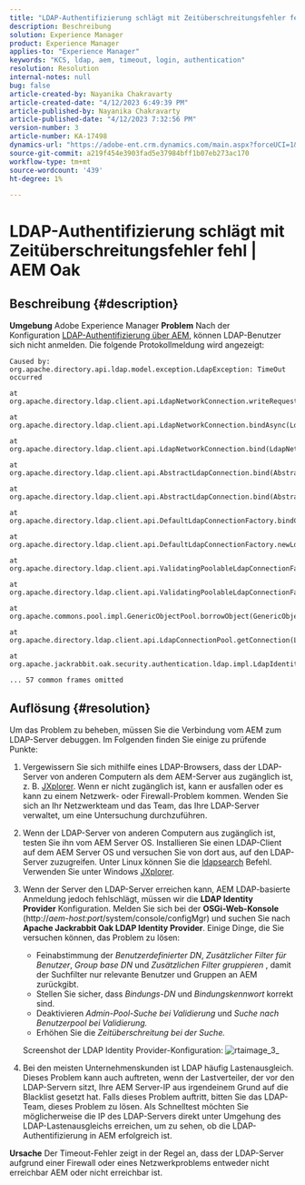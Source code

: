 ```yaml
---
title: "LDAP-Authentifizierung schlägt mit Zeitüberschreitungsfehler fehl | AEM Oak"
description: Beschreibung
solution: Experience Manager
product: Experience Manager
applies-to: "Experience Manager"
keywords: "KCS, ldap, aem, timeout, login, authentication"
resolution: Resolution
internal-notes: null
bug: false
article-created-by: Nayanika Chakravarty
article-created-date: "4/12/2023 6:49:39 PM"
article-published-by: Nayanika Chakravarty
article-published-date: "4/12/2023 7:32:56 PM"
version-number: 3
article-number: KA-17498
dynamics-url: "https://adobe-ent.crm.dynamics.com/main.aspx?forceUCI=1&pagetype=entityrecord&etn=knowledgearticle&id=5d4aeebf-62d9-ed11-a7c7-6045bd006b4b"
source-git-commit: a219f454e3903fad5e37984bff1b07eb273ac170
workflow-type: tm+mt
source-wordcount: '439'
ht-degree: 1%

---
```


# LDAP-Authentifizierung schlägt mit Zeitüberschreitungsfehler fehl | AEM Oak

## Beschreibung {#description}

<b>Umgebung</b>
Adobe Experience Manager
<b>Problem</b>
Nach der Konfiguration [LDAP-Authentifizierung über AEM](https://experienceleague.adobe.com/docs/experience-manager-65/administering/security/ldap-config.html?lang=en), können LDAP-Benutzer sich nicht anmelden. Die folgende Protokollmeldung wird angezeigt:


```
Caused by: org.apache.directory.api.ldap.model.exception.LdapException: TimeOut occurred

at org.apache.directory.ldap.client.api.LdapNetworkConnection.writeRequest(LdapNetworkConnection.java:4106)

at org.apache.directory.ldap.client.api.LdapNetworkConnection.bindAsync(LdapNetworkConnection.java:1290)

at org.apache.directory.ldap.client.api.LdapNetworkConnection.bind(LdapNetworkConnection.java:1188)

at org.apache.directory.ldap.client.api.AbstractLdapConnection.bind(AbstractLdapConnection.java:127)

at org.apache.directory.ldap.client.api.AbstractLdapConnection.bind(AbstractLdapConnection.java:112)

at org.apache.directory.ldap.client.api.DefaultLdapConnectionFactory.bindConnection(DefaultLdapConnectionFactory.java:64)

at org.apache.directory.ldap.client.api.DefaultLdapConnectionFactory.newLdapConnection(DefaultLdapConnectionFactory.java:107)

at org.apache.directory.ldap.client.api.ValidatingPoolableLdapConnectionFactory.makeObject(ValidatingPoolableLdapConnectionFactory.java:133)

at org.apache.directory.ldap.client.api.ValidatingPoolableLdapConnectionFactory.makeObject(ValidatingPoolableLdapConnectionFactory.java:59)

at org.apache.commons.pool.impl.GenericObjectPool.borrowObject(GenericObjectPool.java:1188)

at org.apache.directory.ldap.client.api.LdapConnectionPool.getConnection(LdapConnectionPool.java:123)

at org.apache.jackrabbit.oak.security.authentication.ldap.impl.LdapIdentityProvider.connect(LdapIdentityProvider.java:771)

... 57 common frames omitted
```



## Auflösung {#resolution}


Um das Problem zu beheben, müssen Sie die Verbindung vom AEM zum LDAP-Server debuggen. Im Folgenden finden Sie einige zu prüfende Punkte:

1. Vergewissern Sie sich mithilfe eines LDAP-Browsers, dass der LDAP-Server von anderen Computern als dem AEM-Server aus zugänglich ist, z. B. [JXplorer](http://jxplorer.org/). Wenn er nicht zugänglich ist, kann er ausfallen oder es kann zu einem Netzwerk- oder Firewall-Problem kommen. Wenden Sie sich an Ihr Netzwerkteam und das Team, das Ihre LDAP-Server verwaltet, um eine Untersuchung durchzuführen.
2. Wenn der LDAP-Server von anderen Computern aus zugänglich ist, testen Sie ihn vom AEM Server OS. Installieren Sie einen LDAP-Client auf dem AEM Server OS und versuchen Sie von dort aus, auf den LDAP-Server zuzugreifen. Unter Linux können Sie die [ldapsearch](https://access.redhat.com/documentation/en-us/red_hat_directory_server/11/html/administration_guide/examples-of-common-ldapsearches) Befehl. Verwenden Sie unter Windows [JXplorer](http://jxplorer.org/).
3. Wenn der Server den LDAP-Server erreichen kann, AEM LDAP-basierte Anmeldung jedoch fehlschlägt, müssen wir die <b>LDAP Identity Provider</b> Konfiguration. Melden Sie sich bei der <b>OSGi-Web-Konsole</b> (http://*aem-host:port*/system/console/configMgr) und suchen Sie nach <b>Apache Jackrabbit Oak LDAP Identity Provider</b>. Einige Dinge, die Sie versuchen können, das Problem zu lösen:

   - Feinabstimmung der *Benutzerdefinierter DN*, *Zusätzlicher Filter für Benutzer*, *Group base DN* und *Zusätzlichen Filter gruppieren* , damit der Suchfilter nur relevante Benutzer und Gruppen an AEM zurückgibt.
   - Stellen Sie sicher, dass *Bindungs-DN* und *Bindungskennwort* korrekt sind.
   - Deaktivieren *Admin-Pool-Suche bei Validierung* und *Suche nach Benutzerpool bei Validierung.*
   - Erhöhen Sie die *Zeitüberschreitung bei der Suche.*

   Screenshot der LDAP Identity Provider-Konfiguration:
   ![rtaimage_3_](https://helpx.adobe.com/content/dam/help/en/experience-manager/kb/LDAP-error/jcr%3acontent/main-pars/image/rtaimage_3_.png "rtaimage_3_")


4. Bei den meisten Unternehmenskunden ist LDAP häufig Lastenausgleich. Dieses Problem kann auch auftreten, wenn der Lastverteiler, der vor den LDAP-Servern sitzt, Ihre AEM Server-IP aus irgendeinem Grund auf die Blacklist gesetzt hat. Falls dieses Problem auftritt, bitten Sie das LDAP-Team, dieses Problem zu lösen. Als Schnelltest möchten Sie möglicherweise die IP des LDAP-Servers direkt unter Umgehung des LDAP-Lastenausgleichs erreichen, um zu sehen, ob die LDAP-Authentifizierung in AEM erfolgreich ist.

<b>Ursache</b>
Der Timeout-Fehler zeigt in der Regel an, dass der LDAP-Server aufgrund einer Firewall oder eines Netzwerkproblems entweder nicht erreichbar AEM oder nicht erreichbar ist.
